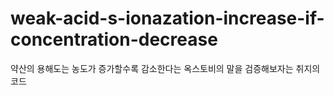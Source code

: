 # weak-acid-s-ionazation-increase-if-concentration-decrease
약산의 용해도는 농도가 증가할수록 감소한다는 옥스토비의 말을 검증해보자는 취지의 코드
